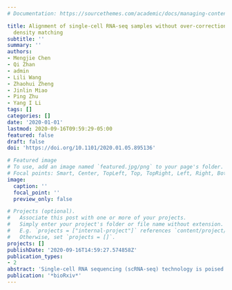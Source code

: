 ```yaml
---
# Documentation: https://sourcethemes.com/academic/docs/managing-content/

title: Alignment of single-cell RNA-seq samples without over-correction using kernel
  density matching
subtitle: ''
summary: ''
authors:
- Mengjie Chen
- Qi Zhan
- admin
- Lili Wang
- Zhaohui Zheng
- Jinlin Miao
- Ping Zhu
- Yang I Li
tags: []
categories: []
date: '2020-01-01'
lastmod: 2020-09-16T09:59:29-05:00
featured: false
draft: false
doi: 'https://doi.org/10.1101/2020.01.05.895136'

# Featured image
# To use, add an image named `featured.jpg/png` to your page's folder.
# Focal points: Smart, Center, TopLeft, Top, TopRight, Left, Right, BottomLeft, Bottom, BottomRight.
image:
  caption: ''
  focal_point: ''
  preview_only: false

# Projects (optional).
#   Associate this post with one or more of your projects.
#   Simply enter your project's folder or file name without extension.
#   E.g. `projects = ["internal-project"]` references `content/project/deep-learning/index.md`.
#   Otherwise, set `projects = []`.
projects: []
publishDate: '2020-09-16T14:59:27.574858Z'
publication_types:
- 2
abstract: 'Single-cell RNA sequencing (scRNA-seq) technology is poised to replace bulk cell RNA sequencing for most biological and medical applications as it allows users to measure gene expression levels in a cell-type-specific manner. However, data produced by scRNA-seq often exhibit batch effects that can be specific to a cell-type, to a sample, or to an experiment, which prevent integration or comparisons across multiple experiments. Here, we present Dmatch, a method that leverages an external expression atlas of human primary cells and kernel density matching to align multiple scRNA-seq experiments for downstream biological analysis. Dmatch facilitates alignment of scRNA-seq datasets with cell-types that may overlap only partially, and thus allows integration of multiple distinct scRNA-seq experiments to extract biological insights. In simulation, Dmatch compares favorably to other alignment methods, both in terms of reducing sample-specific clustering, and in terms of avoiding over-correction. When applied to scRNA-seq data collected from clinical samples in a healthy individual and five autoimmune disease patients, Dmatch enabled cell-type-specific differential gene expression comparisons across biopsy sites and disease conditions, and uncovered a shared population of pro-inflammatory monocytes across biopsy sites in RA patients. We further show that Dmatch increases the number of eQTLs mapped from population scRNA-seq data. Dmatch is fast, scalable, and improves the utility of scRNA-seq for several important applications. Dmatch is freely available online (https://qzhan321.github.io/dmatch/).'
publication: '*bioRxiv*'
---
```

